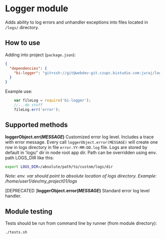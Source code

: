Logger module
=============

Adds ability to log errors and unhandler exceptions into files located in `/logs/` directory.

How to use
----------

Adding into project (`package.json`):
```json
{
  "dependencies": {
    "bi-logger": "git+ssh://git@webdev-git.czupc.bistudio.com:juraj/logger.git#master"
  }
}
```

Example use:
```js
    var fileLog = require('bi-logger');
    //...do stuff
    fileLog.err('error');
```

Supported methods
-----------------

**loggerObject.err(_MESSAGE_)**
Customized error log level. Includes a trace with error message. Every call `loggerObject.error(MESSAGE)` will create one row in logs directory in file `error.YY-MM-DD.log` file.
Logs are stored by default in 'logs/' dir in node root app dir.
Path can be overridden using env. path LOGS_DIR like this:
```bash
export LOGS_DIR=/absolute/path/to/custom/logs/dir
```
_Note: env. var should point to absolute location of logs directory.
 Example: /home/user1/dev/my_project01/logs_

[DEPRECATED ]**loggerObject.error(_MESSAGE_)**
Standard error log level handler.


 Module testing
 ---------------
 Tests should be run from command line by runner (from module directory):
 ```bash
 ./tests.sh
 ```




